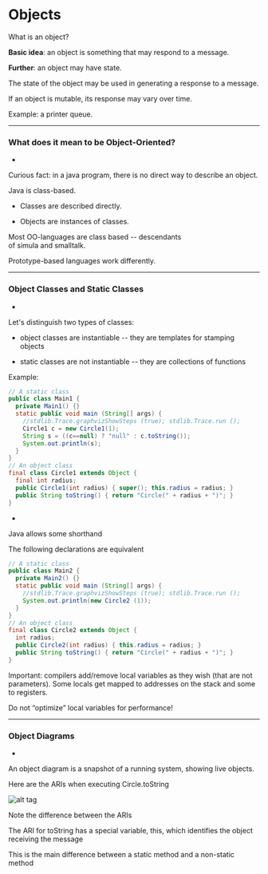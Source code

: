 # Objects

What is an object?

**Basic idea**: an object is something that may respond to a message.

**Further**: an object may have state.

The state of the object may be used in generating a response to a message.

If an object is mutable, its response may vary over time.

Example: a printer queue.

***

### What does it mean to be Object-Oriented?
-

Curious fact: in a java program, there is no direct way to describe an object.

Java is class-based.

- Classes are described directly.

- Objects are instances of classes.

Most OO-languages are class based -- descendants of simula and smalltalk.

Prototype-based languages work differently.

***

### Object Classes and Static Classes
-

Let's distinguish two types of classes:

- object classes are instantiable -- they are templates for stamping objects

- static classes are not instantiable -- they are collections of functions

Example:

```java
// A static class
public class Main1 {
  private Main1() {}
  static public void main (String[] args) {
    //stdlib.Trace.graphvizShowSteps (true); stdlib.Trace.run ();
    Circle1 c = new Circle1(1);
    String s = ((c==null) ? "null" : c.toString());
    System.out.println(s);
  }
}
// An object class
final class Circle1 extends Object {
  final int radius;
  public Circle1(int radius) { super(); this.radius = radius; }
  public String toString() { return "Circle(" + radius + ")"; }
}
```

-

Java allows some shorthand

The following declarations are equivalent

```java
// A static class
public class Main2 {
  private Main2() {}
  static public void main (String[] args) {
    //stdlib.Trace.graphvizShowSteps (true); stdlib.Trace.run ();
    System.out.println(new Circle2 (1));
  }
}
// An object class
final class Circle2 extends Object {
  int radius;
  public Circle2(int radius) { this.radius = radius; }
  public String toString() { return "Circle(" + radius + ")"; }
}
```

Important: compilers add/remove local variables as they wish (that are not parameters). Some locals get mapped to addresses on the stack and some to registers.

Do not “optimize” local variables for performance!

***

### Object Diagrams
-

An object diagram is a snapshot of a running system, showing live objects.

Here are the ARIs when executing Circle.toString

![alt tag](https://github.com/Cody-Nicholson96/Software_Development/blob/master/Object_Oriented_Software_Development/pics/objectDiagram1.jpg)

Note the difference between the ARIs

The ARI for toString has a special variable, this, which identifies the object receiving the message

This is the main difference between a static method and a non-static method

